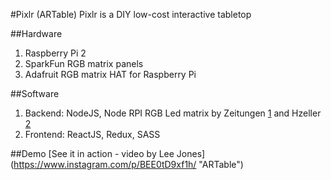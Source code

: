 #Pixlr (ARTable)
Pixlr is a DIY low-cost interactive tabletop

##Hardware
1. Raspberry Pi 2
2. SparkFun RGB matrix panels
3. Adafruit RGB matrix HAT for Raspberry Pi

##Software
1. Backend: NodeJS, Node RPI RGB Led matrix by Zeitungen [1] and Hzeller [2]
2. Frontend: ReactJS, Redux, SASS

##Demo
[See it in action - video by Lee Jones] (https://www.instagram.com/p/BEE0tD9xf1h/ "ARTable")


[1]: https://github.com/zeitungen/node-rpi-rgb-led-matrix "Node RPI RGB Led Matrix"
[2]: https://github.com/hzeller/rpi-rgb-led-matrix "RPI RGB Led Matrix"

